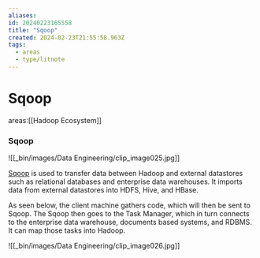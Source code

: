 ```yaml
---
aliases: 
id: 20240223165558
title: "Sqoop"
created: 2024-02-23T21:55:58.963Z
tags:
  - areas
  - type/litnote
---
```


# Sqoop

areas:[[Hadoop Ecosystem]]

### Sqoop

![[_bin/images/Data Engineering/clip_image025.jpg]]

[Sqoop](https://www.simplilearn.com/tutorials/hadoop-tutorial/sqoop "Sqoop") is used to transfer data between Hadoop and external datastores such as relational databases and enterprise data warehouses. It imports data from external datastores into HDFS, Hive, and HBase.

As seen below, the client machine gathers code, which will then be sent to Sqoop. The Sqoop then goes to the Task Manager, which in turn connects to the enterprise data warehouse, documents based systems, and RDBMS. It can map those tasks into Hadoop.

![[_bin/images/Data Engineering/clip_image026.jpg]]

